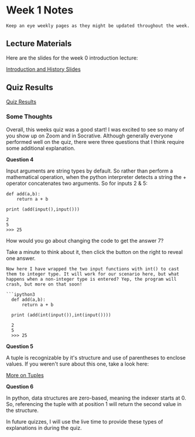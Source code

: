Week 1 Notes
============================

```{note}
Keep an eye weekly pages as they might be updated throughout the week.
```

## Lecture Materials

Here are the slides for the week 0 introduction lecture:

<a href="../resources/Introduction-to-ICS32.pdf" >Introduction and History Slides</a>


## Quiz Results

<a href="../resources/QZ_Week_1_Quiz_Results.pdf">Quiz Results</a>

### Some Thoughts

Overall, this weeks quiz was a good start! I was excited to see so many of you show up on Zoom and in Socrative. Although generally everyone performed well on the quiz, there were three questions that I think require some additional explanation. 

**Question 4**

Input arguments are string types by default. So rather than perform a mathematical operation, when the python interpreter detects a string the + operator concatenates two arguments. So for inputs 2 & 5:

```ipython3
def add(a,b):
    return a + b
		
print (add(input(),input()))
```
															
```ipython3
2
5
>>> 25
```
															
How would you go about changing the code to get the answer 7?

Take a minute to think about it, then click the button on the right to reveal one answer.

```{toggle}
Now here I have wrapped the two input functions with int() to cast them to integer type. It will work for our scenario here, but what happens when a non-integer type is entered? Yep, the program will crash, but more on that soon!

```ipython3
  def add(a,b):
      return a + b
		
  print (add(int(input()),int(input())))
	
  2
  5
  >>> 25
```

															


**Question 5**

A tuple is recognizable by it's structure and use of parentheses to enclose values. If you weren't sure about this one, take a look here: 


<a href="https://www.learnbyexample.org/python-tuple/">More on Tuples</a>

**Question 6**

In python, data structures are zero-based, meaning the indexer starts at 0.  So, referencing the tuple with at position 1 will return the second value in the structure.


In future quizzes, I will use the live time to provide these types of explanations in during the quiz.
